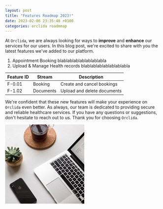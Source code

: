 ```yaml
---
layout: post
title: "Features Roadmap 2023!"
date: 2023-02-06 23:35:48 +0100
categories: orclida roadmmap
---
```


At `Orclida`, we are always looking for ways to **improve** and **enhance** our services for our users. In this blog post, we're excited to share with you the latest features we've added to our platform.

1. Appointment Booking
   blablablablablablablabla
2. Upload & Manage Health records
   blablablablablablablabla

| Feature ID | Stream    | Description                 |
| ---------- | --------- | --------------------------- |
| F-0.01     | Booking   | Create and cancel bookings  |
| F-1.02     | Documents | Upload and delete documents |

We're confident that these new features will make your experience on `Orclida` even better. As always, our team is dedicated to providing secure and reliable healthcare services. If you have any questions or suggestions, don't hesitate to reach out to us. Thank you for choosing `Orclida`.

![Dev](/images/post1.jpg)
